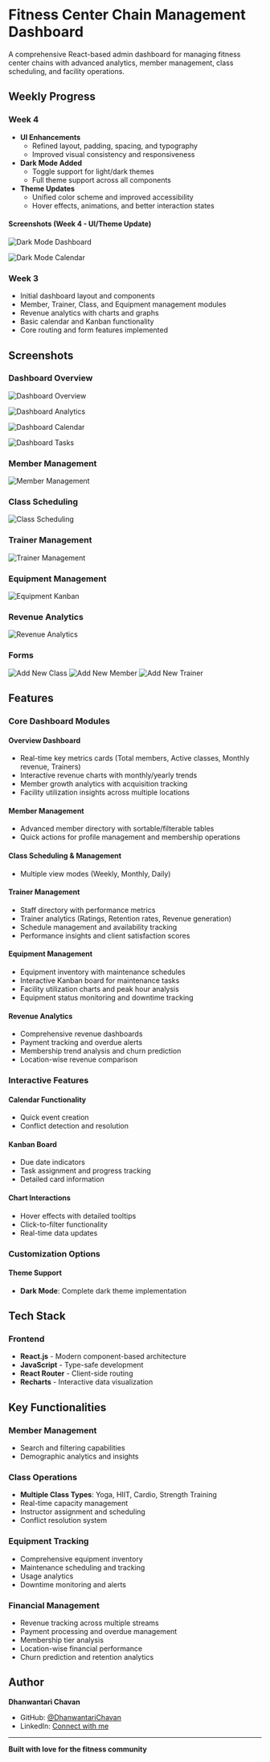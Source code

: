 # Fitness Center Chain Management Dashboard

A comprehensive React-based admin dashboard for managing fitness center chains with advanced analytics, member management, class scheduling, and facility operations.


## Weekly Progress


### **Week 4**
* **UI Enhancements**
  * Refined layout, padding, spacing, and typography
  * Improved visual consistency and responsiveness
* **Dark Mode Added**
  * Toggle support for light/dark themes
  * Full theme support across all components
* **Theme Updates**
  * Unified color scheme and improved accessibility
  * Hover effects, animations, and better interaction states

#### Screenshots (Week 4 - UI/Theme Update)
![Dark Mode Dashboard](./screenshots/dark-mode.PNG)

![Dark Mode Calendar](./screenshots/dark-mode-calendar.PNG)



### **Week 3**
* Initial dashboard layout and components
* Member, Trainer, Class, and Equipment management modules
* Revenue analytics with charts and graphs
* Basic calendar and Kanban functionality
* Core routing and form features implemented

## Screenshots

### Dashboard Overview

![Dashboard Overview](./screenshots/dashboard-overview.PNG)

![Dashboard Analytics](./screenshots/dashboard-analytics.PNG)

![Dashboard Calendar](./screenshots/dashboard-calendar.PNG)

![Dashboard Tasks](./screenshots/dashboard-tasks.PNG)

### Member Management
![Member Management](./screenshots/members-management.PNG)


### Class Scheduling
![Class Scheduling](./screenshots/classes-management.PNG)


### Trainer Management
![Trainer Management](./screenshots/trainers-management.PNG)

### Equipment Management
![Equipment Kanban](./screenshots/equipment-management.PNG)


### Revenue Analytics
![Revenue Analytics](./screenshots/revenue-analytics.PNG)

### Forms
![Add New Class](./screenshots/new-class-form.PNG)
![Add New Member](./screenshots/new-member-form.PNG)
![Add New Trainer](./screenshots/new-trainer-form.PNG)


## Features

### Core Dashboard Modules

#### **Overview Dashboard**
- Real-time key metrics cards (Total members, Active classes, Monthly revenue, Trainers)
- Interactive revenue charts with monthly/yearly trends
- Member growth analytics with acquisition tracking
- Facility utilization insights across multiple locations

#### **Member Management**
- Advanced member directory with sortable/filterable tables
- Quick actions for profile management and membership operations

#### **Class Scheduling & Management**
- Multiple view modes (Weekly, Monthly, Daily)

#### **Trainer Management**
- Staff directory with performance metrics
- Trainer analytics (Ratings, Retention rates, Revenue generation)
- Schedule management and availability tracking
- Performance insights and client satisfaction scores

#### **Equipment Management**
- Equipment inventory with maintenance schedules
- Interactive Kanban board for maintenance tasks
- Facility utilization charts and peak hour analysis
- Equipment status monitoring and downtime tracking

#### **Revenue Analytics**
- Comprehensive revenue dashboards
- Payment tracking and overdue alerts
- Membership trend analysis and churn prediction
- Location-wise revenue comparison

### Interactive Features

#### **Calendar Functionality**
- Quick event creation
- Conflict detection and resolution

#### **Kanban Board**
- Due date indicators
- Task assignment and progress tracking
- Detailed card information

#### **Chart Interactions**
- Hover effects with detailed tooltips
- Click-to-filter functionality
- Real-time data updates

### Customization Options

#### **Theme Support**
- **Dark Mode**: Complete dark theme implementation

## Tech Stack

### Frontend
- **React.js** - Modern component-based architecture
- **JavaScript** - Type-safe development
- **React Router** - Client-side routing
- **Recharts** - Interactive data visualization

## Key Functionalities

### Member Management
- Search and filtering capabilities
- Demographic analytics and insights

### Class Operations
- **Multiple Class Types**: Yoga, HIIT, Cardio, Strength Training
- Real-time capacity management
- Instructor assignment and scheduling
- Conflict resolution system

### Equipment Tracking
- Comprehensive equipment inventory
- Maintenance scheduling and tracking
- Usage analytics
- Downtime monitoring and alerts

### Financial Management
- Revenue tracking across multiple streams
- Payment processing and overdue management
- Membership tier analysis
- Location-wise financial performance
- Churn prediction and retention analytics

## Author

**Dhanwantari Chavan**
- GitHub: [@DhanwantariChavan](https://github.com/DhanwantariChavan)
- LinkedIn: [Connect with me](https://www.linkedin.com/in/dhanwantari-chavan-2a7473212/)

---

**Built with love for the fitness community**

